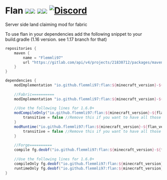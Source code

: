 # Flan [![](http://cf.way2muchnoise.eu/full_404578_Fabric_%20.svg)![](http://cf.way2muchnoise.eu/versions/404578.svg)](https://www.curseforge.com/minecraft/mc-mods/flan) [![](http://cf.way2muchnoise.eu/full_493246_Forge_%20.svg)![](http://cf.way2muchnoise.eu/versions/493246.svg)](https://www.curseforge.com/minecraft/mc-mods/flan-forge) [![Discord](https://img.shields.io/discord/790631506313478155?color=0a48c4&label=discord)](https://discord.gg/8Cx26tfWNs)

Server side land claiming mod for fabric

To use flan in your dependencies add the following snippet to your build.gradle (1.16 version. see 1.17 branch for that)

```gradle
repositories {
    maven {
        name = "Flemmli97"
        url "https://gitlab.com/api/v4/projects/21830712/packages/maven"
    }
}

dependencies {
    modImplementation "io.github.flemmli97:flan:${minecraft_version}-${flan_version}" // for version 1.5.0 below
    
    //Fabric==========
    modImplementation "io.github.flemmli97:flan:${minecraft_version}-${flan_version}:${mod_loader}" // for version [1.5.0,1.6.0)
    
    //Use the following lines for 1.6.0+
    modCompileOnly("io.github.flemmli97:flan:${minecraft_version}-${flan_version}:${mod_loader}-api") {
		transitive = false //Remove this if you want to have all those optional dependencies
	}
    modRuntime("io.github.flemmli97:flan:${minecraft_version}-${flan_version}:${mod_loader}") {
		transitive = false //Remove this if you want to have all those optional dependencies
	}
    
    //Forge==========
    compile fg.deobf("io.github.flemmli97:flan:${minecraft_version}-${flan_version}:${mod_loader}") // for version [1.5.0,1.6.0)
    
    //Use the following lines for 1.6.0+
    compileOnly fg.deobf("io.github.flemmli97:flan:${minecraft_version}-${flan_version}:${mod_loader}-api")
    runtimeOnly fg.deobf("io.github.flemmli97:flan:${minecraft_version}-${flan_version}:${mod_loader}")
}
```

